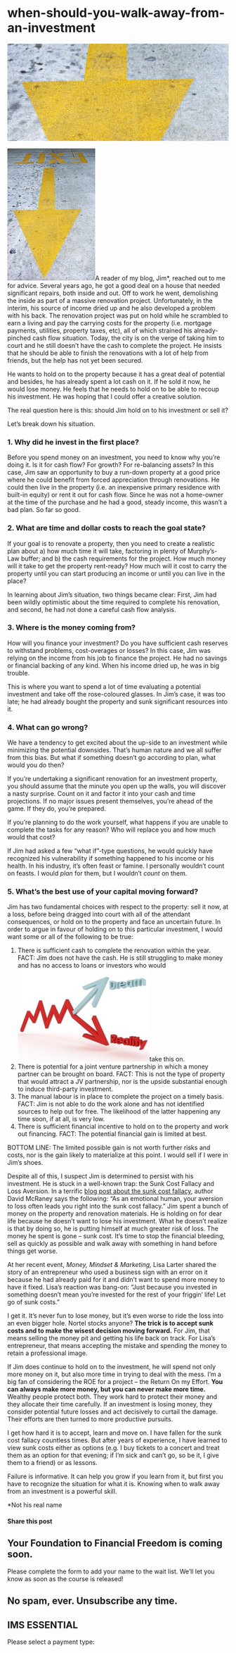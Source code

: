 # when-should-you-walk-away-from-an-investment
![exit arrow](attachments/exit-arrow-1470946-639x852-qdc6crp5rpm0nhkoedao3cjvtinp6cfqlffsh68byg.jpg)

![](attachments/exit-arrow-1470946-639x852-200x300.jpg)A reader of my blog, Jim\*, reached out to me for advice. Several years ago, he got a good deal on a house that needed significant repairs, both inside and out. Off to work he went, demolishing the inside as part of a massive renovation project. Unfortunately, in the interim, his source of income dried up and he also developed a problem with his back. The renovation project was put on hold while he scrambled to earn a living and pay the carrying costs for the property (i.e. mortgage payments, utilities, property taxes, etc), all of which strained his already-pinched cash flow situation. Today, the city is on the verge of taking him to court and he still doesn’t have the cash to complete the project. He insists that he should be able to finish the renovations with a lot of help from friends, but the help has not yet been secured.

He wants to hold on to the property because it has a great deal of potential and besides, he has already spent a lot cash on it. If he sold it now, he would lose money. He feels that he needs to hold on to be able to recoup his investment. He was hoping that I could offer a creative solution.

The real question here is this: should Jim hold on to his investment or sell it?

Let’s break down his situation.

### 1\. Why did he invest in the first place?

Before you spend money on an investment, you need to know why you’re doing it. Is it for cash flow? For growth? For re-balancing assets? In this case, Jim saw an opportunity to buy a run-down property at a good price where he could benefit from forced appreciation through renovations. He could then live in the property (i.e. an inexpensive primary residence with built-in equity) or rent it out for cash flow. Since he was not a home-owner at the time of the purchase and he had a good, steady income, this wasn’t a bad plan. So far so good.

### 2\. What are time and dollar costs to reach the goal state?

If your goal is to renovate a property, then you need to create a realistic plan about a) how much time it will take, factoring in plenty of Murphy’s-Law buffer; and b) the cash requirements for the project. How much money will it take to get the property rent-ready? How much will it cost to carry the property until you can start producing an income or until you can live in the place?

In learning about Jim’s situation, two things became clear: First, Jim had been wildly optimistic about the time required to complete his renovation, and second, he had not done a careful cash flow analysis.

### 3\. Where is the money coming from?

How will you finance your investment? Do you have sufficient cash reserves to withstand problems, cost-overages or losses? In this case, Jim was relying on the income from his job to finance the project. He had no savings or financial backing of any kind. When his income dried up, he was in big trouble.

This is where you want to spend a lot of time evaluating a potential investment and take off the rose-coloured glasses. In Jim’s case, it was too late; he had already bought the property and sunk significant resources into it.

### 4\. What can go wrong?

We have a tendency to get excited about the up-side to an investment while minimizing the potential downsides. That’s human nature and we all suffer from this bias. But what if something doesn’t go according to plan, what would you do then?

If you’re undertaking a significant renovation for an investment property, you should assume that the minute you open up the walls, you will discover a nasty surprise. Count on it and factor it into your cash and time projections. If no major issues present themselves, you’re ahead of the game. If they do, you’re prepared.

If you’re planning to do the work yourself, what happens if you are unable to complete the tasks for any reason? Who will replace you and how much would that cost?

If Jim had asked a few “what if”-type questions, he would quickly have recognized his vulnerability if something happened to his income or his health. In his industry, it’s often feast or famine. I personally wouldn’t count on feasts. I would *plan* for them, but I wouldn’t *count* on them.

### 5\. What’s the best use of your capital moving forward?

Jim has two fundamental choices with respect to the property: sell it now, at a loss, before being dragged into court with all of the attendant consequences, or hold on to the property and face an uncertain future. In order to argue in favour of holding on to this particular investment, I would want some or all of the following to be true:

1. There is sufficient cash to complete the renovation within the year. FACT: Jim does not have the cash. He is still struggling to make money and has no access to loans or investors who would ![dream-graph](attachments/dream-graph-300x210.jpg)take this on.
2. There is potential for a joint venture partnership in which a money partner can be brought on board. FACT: This is not the type of property that would attract a JV partnership, nor is the upside substantial enough to induce third-party investment.
3. The manual labour is in place to complete the project on a timely basis. FACT: Jim is not able to do the work alone and has not identified sources to help out for free. The likelihood of the latter happening any time soon, if at all, is very low.
4. There is sufficient financial incentive to hold on to the property and work out financing. FACT: The potential financial gain is limited at best.

BOTTOM LINE: The limited possible gain is not worth further risks and costs, nor is the gain likely to materialize at this point. I would sell if I were in Jim’s shoes.

Despite all of this, I suspect Jim is determined to persist with his investment. He is stuck in a well-known trap: the Sunk Cost Fallacy and Loss Aversion. In a terrific [blog post about the sunk cost fallacy](https://youarenotsosmart.com/2011/03/25/the-sunk-cost-fallacy/), author David McRaney says the following: “As an emotional human, your aversion to loss often leads you right into the sunk cost fallacy.” Jim spent a bunch of money on the property and renovation materials. He is holding on for dear life because he doesn’t want to lose his investment. What he doesn’t realize is that by doing so, he is putting himself at much greater risk of loss. The money he spent is gone – sunk cost. It’s time to stop the financial bleeding, sell as quickly as possible and walk away with something in hand before things get worse.

At her recent event, *Money, Mindset & Marketing,* Lisa Larter shared the story of an entrepreneur who used a business sign with an error on it because he had already paid for it and didn’t want to spend more money to have it fixed. Lisa’s reaction was bang-on: “Just because you invested in something doesn’t mean you’re invested for the rest of your friggin’ life! Let go of sunk costs.”

I get it. It’s never fun to lose money, but it’s even worse to ride the loss into an even bigger hole. Nortel stocks anyone? **The trick is to accept sunk costs and to make the wisest decision moving forward.** For Jim, that means selling the money pit and getting his life back on track. For Lisa’s entrepreneur, that means accepting the mistake and spending the money to retain a professional image.

If Jim does continue to hold on to the investment, he will spend not only more money on it, but also more time in trying to deal with the mess. I’m a big fan of considering the ROE for a project – the Return On my Effort. **You can always make more money, but you can never make more time.** Wealthy people protect both. They work hard to protect their money and they allocate their time carefully. If an investment is losing money, they consider potential future losses and act decisively to curtail the damage. Their efforts are then turned to more productive pursuits.

I get how hard it is to accept, learn and move on. I have fallen for the sunk cost fallacy countless times. But after years of experience, I have learned to view sunk costs either as options (e.g. I buy tickets to a concert and treat them as an option for that evening; if I’m sick and can’t go, so be it, I give them to a friend) or as lessons.

Failure is informative. It can help you grow if you learn from it, but first you have to recognize the situation for what it is. Knowing when to walk away from an investment is a powerful skill.

\*Not his real name

#### Share this post

## Your Foundation to Financial Freedom is coming soon.

Please complete the form to add your name to the wait list. We’ll let you know as soon as the course is released!

## No spam, ever. Unsubscribe any time.

## IMS ESSENTIAL

Please select a payment type: